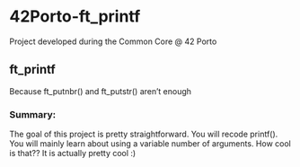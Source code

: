 # 42Porto-ft_printf
Project developed during the Common Core @ 42 Porto

## ft_printf
Because ft_putnbr() and ft_putstr() aren’t enough

### Summary:
The goal of this project is pretty straightforward. You will recode printf().
You will mainly learn about using a variable number of arguments. How cool is that??
It is actually pretty cool :)

